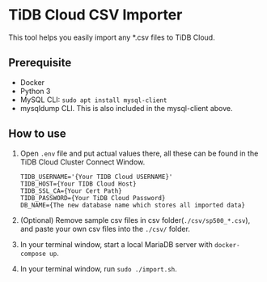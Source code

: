 # TiDB Cloud CSV Importer
This tool helps you easily import any *.csv files to TiDB Cloud.

## Prerequisite
- Docker
- Python 3
- MySQL CLI: `sudo apt install mysql-client`
- mysqldump CLI. This is also included in the mysql-client above.

## How to use
1. Open `.env` file and put actual values there, all these can be found in the TiDB Cloud Cluster Connect Window.
    ```env
    TIDB_USERNAME='{Your TIDB Cloud USERNAME}'
    TIDB_HOST={Your TIDB Cloud Host}
    TIDB_SSL_CA={Your Cert Path}
    TIDB_PASSWORD={Your TiDB Cloud Password}
    DB_NAME={The new database name which stores all imported data}
    ```
2. (Optional) Remove sample csv files in csv folder(`./csv/sp500_*.csv`), and paste your own csv files into the `./csv/` folder. 

3. In your terminal window, start a local MariaDB server with `docker-compose up`.

4. In your terminal window, run `sudo ./import.sh`.
